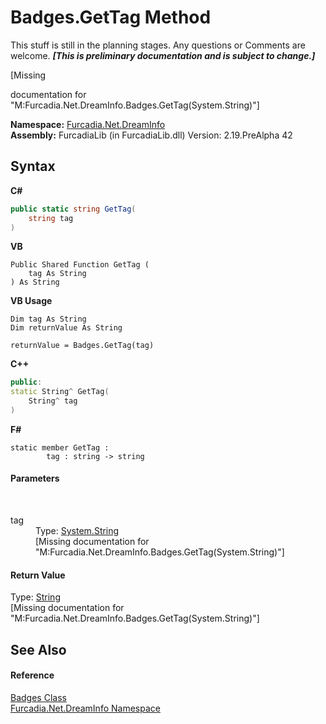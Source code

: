 # Badges.GetTag Method 
This stuff is still in the planning stages. Any questions or Comments are welcome. _**\[This is preliminary documentation and is subject to change.\]**_

\[Missing <summary> documentation for "M:Furcadia.Net.DreamInfo.Badges.GetTag(System.String)"\]

**Namespace:**&nbsp;<a href="N_Furcadia_Net_DreamInfo">Furcadia.Net.DreamInfo</a><br />**Assembly:**&nbsp;FurcadiaLib (in FurcadiaLib.dll) Version: 2.19.PreAlpha 42

## Syntax

**C#**<br />
``` C#
public static string GetTag(
	string tag
)
```

**VB**<br />
``` VB
Public Shared Function GetTag ( 
	tag As String
) As String
```

**VB Usage**<br />
``` VB Usage
Dim tag As String
Dim returnValue As String

returnValue = Badges.GetTag(tag)
```

**C++**<br />
``` C++
public:
static String^ GetTag(
	String^ tag
)
```

**F#**<br />
``` F#
static member GetTag : 
        tag : string -> string 

```


#### Parameters
&nbsp;<dl><dt>tag</dt><dd>Type: <a href="http://msdn2.microsoft.com/en-us/library/s1wwdcbf" target="_blank">System.String</a><br />\[Missing <param name="tag"/> documentation for "M:Furcadia.Net.DreamInfo.Badges.GetTag(System.String)"\]</dd></dl>

#### Return Value
Type: <a href="http://msdn2.microsoft.com/en-us/library/s1wwdcbf" target="_blank">String</a><br />\[Missing <returns> documentation for "M:Furcadia.Net.DreamInfo.Badges.GetTag(System.String)"\]

## See Also


#### Reference
<a href="T_Furcadia_Net_DreamInfo_Badges">Badges Class</a><br /><a href="N_Furcadia_Net_DreamInfo">Furcadia.Net.DreamInfo Namespace</a><br />